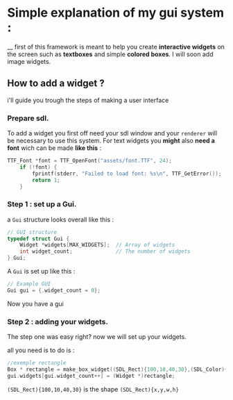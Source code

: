 # Simple explanation of my gui system :
__
first of this framework is meant to help you create **interactive widgets** on the screen such as **textboxes** and simple **colored boxes**.
I will soon add image widgets.

## How to add a widget ? 

i'll guide you trough the steps of making a user interface


### Prepare sdl.

To add a widget you first off need your sdl window and your `renderer` will be necessary to use this system.
For text widgets you **might** also **need a font** wich can be made **like this** :
```c
TTF_Font *font = TTF_OpenFont("assets/font.TTF", 24);
    if (!font) {
        fprintf(stderr, "Failed to load font: %s\n", TTF_GetError());
        return 1;
    }
```


### Step 1 : set up a Gui.

a `Gui` structure looks overall like this :
```c
// GUI structure
typedef struct Gui {
    Widget *widgets[MAX_WIDGETS];  // Array of widgets
    int widget_count;              // The number of widgets
} Gui;
```
A `Gui` is set up like this :
```c
// Example GUI
Gui gui = {.widget_count = 0};
```
Now you have a gui



### Step 2 : adding your widgets.

The step one was easy right? now we will set up your widgets.

all you need is to do is :

```c
//exemple rectangle
Box * rectangle = make_box_widget((SDL_Rect){100,10,40,30},(SDL_Color){100,29,179,255},true,change_color_on_hove);
gui.widgets[gui.widget_count++] = (Widget *)rectangle;
```
`(SDL_Rect){100,10,40,30}` is the shape `(SDL_Rect){x,y,w,h}`
















